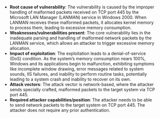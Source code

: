- **Root cause of vulnerability**: The vulnerability is caused by the improper handling of malformed packets received on TCP port 445 by the Microsoft LAN Manager (LANMAN) service in Windows 2000. When LANMAN receives these malformed packets, it allocates kernel memory to process them, leading to excessive memory consumption.
- **Weaknesses/vulnerabilities present**: The core vulnerability lies in the inadequate parsing and handling of malformed network packets by the LANMAN service, which allows an attacker to trigger excessive memory allocation.
- **Impact of exploitation**: The exploitation leads to a denial-of-service (DoS) condition. As the system’s memory consumption nears 100%, Windows and its applications begin to malfunction, exhibiting symptoms like incomplete window drawing, error messages related to system sounds, IIS failures, and inability to perform routine tasks, potentially leading to a system crash and inability to recover on its own.
- **Attack vectors**: The attack vector is network-based, where the attacker sends specially crafted, malformed packets to the target system via TCP port 445.
- **Required attacker capabilities/position**: The attacker needs to be able to send network packets to the target system on TCP port 445. The attacker does not require any prior authentication.